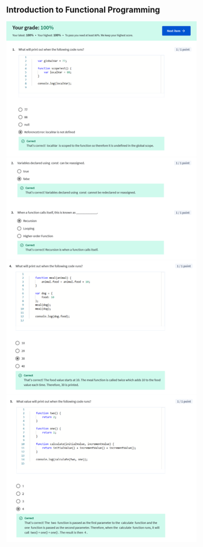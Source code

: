 ## Introduction to Functional Programming

![](/learning/meta-front-end-developer-professional-certificate/C2-Programming-with-Javascript/Module3/quiz1-functional-programming/ss1.png)
![](/learning/meta-front-end-developer-professional-certificate/C2-Programming-with-Javascript/Module3/quiz1-functional-programming/ss2.png)
![](/learning/meta-front-end-developer-professional-certificate/C2-Programming-with-Javascript/Module3/quiz1-functional-programming/ss3.png)
![](/learning/meta-front-end-developer-professional-certificate/C2-Programming-with-Javascript/Module3/quiz1-functional-programming/ss4.png)